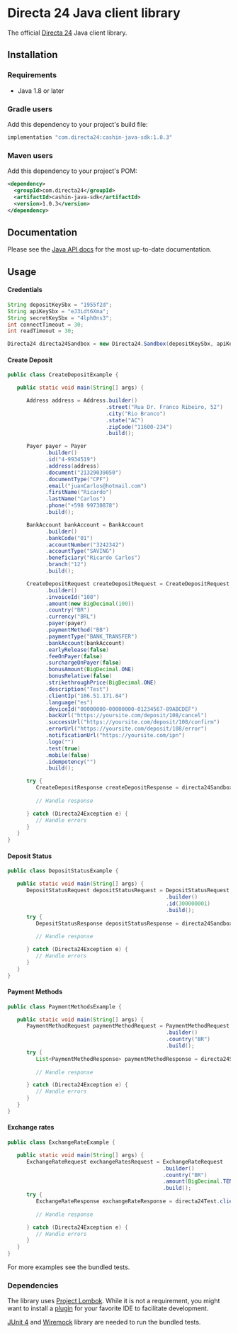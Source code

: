 # Directa 24 Java client library


The official [Directa 24][directa24] Java client library.

## Installation

### Requirements

- Java 1.8 or later

### Gradle users

Add this dependency to your project's build file:

```groovy
implementation "com.directa24:cashin-java-sdk:1.0.3"
```

### Maven users

Add this dependency to your project's POM:

```xml
<dependency>
  <groupId>com.directa24</groupId>
  <artifactId>cashin-java-sdk</artifactId>
  <version>1.0.3</version>
</dependency>
```

## Documentation

Please see the [Java API docs][api-docs] for the most up-to-date documentation.

## Usage

#### Credentials

```java
String depositKeySbx = "1955f2d";
String apiKeySbx = "eJ3Ldt6Xma";
String secretKeySbx = "4lph0ns3";
int connectTimeout = 30; 
int readTimeout = 30;

Directa24 directa24Sandbox = new Directa24.Sandbox(depositKeySbx, apiKeySbx, secretKeySbx, connectTimeout, readTimeout);
```

#### Create Deposit

```java
public class CreateDepositExample {

   public static void main(String[] args) {

      Address address = Address.builder()
                               .street("Rua Dr. Franco Ribeiro, 52")
                               .city("Rio Branco")
                               .state("AC")
                               .zipCode("11600-234")
                               .build();

      Payer payer = Payer
            .builder()
            .id("4-9934519")
            .address(address)
            .document("21329039050")
            .documentType("CPF")
            .email("juanCarlos@hotmail.com")
            .firstName("Ricardo")
            .lastName("Carlos")
            .phone("+598 99730878")
            .build();

      BankAccount bankAccount = BankAccount
            .builder()
            .bankCode("01")
            .accountNumber("3242342")
            .accountType("SAVING")
            .beneficiary("Ricardo Carlos")
            .branch("12")
            .build();

      CreateDepositRequest createDepositRequest = CreateDepositRequest
            .builder()
            .invoiceId("108")
            .amount(new BigDecimal(100))
            .country("BR")
            .currency("BRL")
            .payer(payer)
            .paymentMethod("BB")
            .paymentType("BANK_TRANSFER")
            .bankAccount(bankAccount)
            .earlyRelease(false)
            .feeOnPayer(false)
            .surchargeOnPayer(false)
            .bonusAmount(BigDecimal.ONE)
            .bonusRelative(false)
            .strikethroughPrice(BigDecimal.ONE)
            .description("Test")
            .clientIp("186.51.171.84")
            .language("es")
            .deviceId("00000000-00000000-01234567-89ABCDEF")
            .backUrl("https://yoursite.com/deposit/108/cancel")
            .successUrl("https://yoursite.com/deposit/108/confirm")
            .errorUrl("https://yoursite.com/deposit/108/error")
            .notificationUrl("https://yoursite.com/ipn")
            .logo("")
            .test(true)
            .mobile(false)
            .idempotency("")
            .build();

      try {
         CreateDepositResponse createDepositResponse = directa24Sandbox.client.createDeposit(createDepositRequest);
         
         // Handle response

      } catch (Directa24Exception e) {
         // Handle errors
      }
   }
}
```
#### Deposit Status

```java
public class DepositStatusExample {

   public static void main(String[] args) {
      DepositStatusRequest depositStatusRequest = DepositStatusRequest
                                                  .builder()
                                                  .id(300000001)
                                                  .build();
      try {
         DepositStatusResponse depositStatusResponse = directa24Sandbox.client.depositStatus(depositStatusRequest);
      
         // Handle response

      } catch (Directa24Exception e) {
         // Handle errors
      }
   }
}
```

#### Payment Methods

```java
public class PaymentMethodsExample {

   public static void main(String[] args) {
      PaymentMethodRequest paymentMethodRequest = PaymentMethodRequest
                                                  .builder()
                                                  .country("BR")
                                                  .build();
      try {
         List<PaymentMethodResponse> paymentMethodResponse = directa24Sandbox.client.paymentMethods(paymentMethodRequest);
      
         // Handle response

      } catch (Directa24Exception e) {
         // Handle errors
      }
   }
}
```

#### Exchange rates

```java
public class ExchangeRateExample {

   public static void main(String[] args) {
      ExchangeRateRequest exchangeRatesRequest = ExchangeRateRequest
                                                 .builder()
                                                 .country("BR")
                                                 .amount(BigDecimal.TEN)
                                                 .build();
      try {
         ExchangeRateResponse exchangeRateResponse = directa24Test.client.exchangeRates(exchangeRateRequest);
         
         // Handle response

      } catch (Directa24Exception e) {
         // Handle errors
      }
   }
}
```
For more examples see the bundled tests.

### Dependencies

The library uses [Project Lombok][lombok]. While it is not a requirement, you
might want to install a [plugin][lombok-plugins] for your favorite IDE to
facilitate development.

[JUnit 4][junit] and [Wiremock][wiremock] library are needed to run the bundled tests.

[directa24]: https://directa24.com
[api-docs]: https://docs.directa24.com/deposits-api
[lombok]: https://projectlombok.org
[lombok-plugins]: https://projectlombok.org/setup/overview
[junit]: https://junit.org/junit4/
[wiremock]: http://wiremock.org 